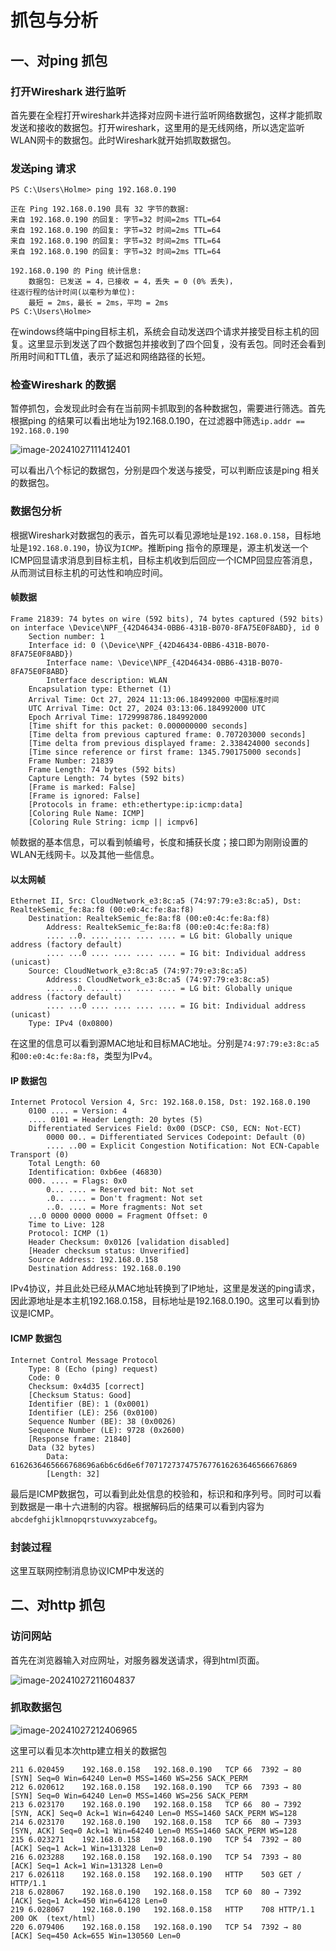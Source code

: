 # 抓包与分析

## 一、对ping 抓包

### 打开Wireshark 进行监听

首先要在全程打开wireshark并选择对应网卡进行监听网络数据包，这样才能抓取发送和接收的数据包。打开wireshark，这里用的是无线网络，所以选定监听WLAN网卡的数据包。此时Wireshark就开始抓取数据包。

### 发送ping 请求

```
PS C:\Users\Holme> ping 192.168.0.190

正在 Ping 192.168.0.190 具有 32 字节的数据:
来自 192.168.0.190 的回复: 字节=32 时间=2ms TTL=64
来自 192.168.0.190 的回复: 字节=32 时间=2ms TTL=64
来自 192.168.0.190 的回复: 字节=32 时间=2ms TTL=64
来自 192.168.0.190 的回复: 字节=32 时间=2ms TTL=64

192.168.0.190 的 Ping 统计信息:
    数据包: 已发送 = 4，已接收 = 4，丢失 = 0 (0% 丢失)，
往返行程的估计时间(以毫秒为单位):
    最短 = 2ms，最长 = 2ms，平均 = 2ms
PS C:\Users\Holme>
```

在windows终端中ping目标主机，系统会自动发送四个请求并接受目标主机的回复。这里显示到发送了四个数据包并接收到了四个回复，没有丢包。同时还会看到所用时间和TTL值，表示了延迟和网络路径的长短。

### 检查Wireshark 的数据

暂停抓包，会发现此时会有在当前网卡抓取到的各种数据包，需要进行筛选。首先根据ping 的结果可以看出地址为192.168.0.190，在过滤器中筛选`ip.addr == 192.168.0.190`

![image-20241027111412401](C:\Users\Holme\AppData\Roaming\Typora\typora-user-images\image-20241027111412401.png)

可以看出八个标记的数据包，分别是四个发送与接受，可以判断应该是ping 相关的数据包。

### 数据包分析

根据Wireshark对数据包的表示，首先可以看见源地址是`192.168.0.158`，目标地址是`192.168.0.190`，协议为`ICMP`。推断ping 指令的原理是，源主机发送一个ICMP回显请求消息到目标主机，目标主机收到后回应一个ICMP回显应答消息，从而测试目标主机的可达性和响应时间。

#### 帧数据

```
Frame 21839: 74 bytes on wire (592 bits), 74 bytes captured (592 bits) on interface \Device\NPF_{42D46434-0BB6-431B-B070-8FA75E0F8ABD}, id 0
    Section number: 1
    Interface id: 0 (\Device\NPF_{42D46434-0BB6-431B-B070-8FA75E0F8ABD})
        Interface name: \Device\NPF_{42D46434-0BB6-431B-B070-8FA75E0F8ABD}
        Interface description: WLAN
    Encapsulation type: Ethernet (1)
    Arrival Time: Oct 27, 2024 11:13:06.184992000 中国标准时间
    UTC Arrival Time: Oct 27, 2024 03:13:06.184992000 UTC
    Epoch Arrival Time: 1729998786.184992000
    [Time shift for this packet: 0.000000000 seconds]
    [Time delta from previous captured frame: 0.707203000 seconds]
    [Time delta from previous displayed frame: 2.338424000 seconds]
    [Time since reference or first frame: 1345.790175000 seconds]
    Frame Number: 21839
    Frame Length: 74 bytes (592 bits)
    Capture Length: 74 bytes (592 bits)
    [Frame is marked: False]
    [Frame is ignored: False]
    [Protocols in frame: eth:ethertype:ip:icmp:data]
    [Coloring Rule Name: ICMP]
    [Coloring Rule String: icmp || icmpv6]
```

帧数据的基本信息，可以看到帧编号，长度和捕获长度；接口即为刚刚设置的WLAN无线网卡。以及其他一些信息。

#### 以太网帧

```
Ethernet II, Src: CloudNetwork_e3:8c:a5 (74:97:79:e3:8c:a5), Dst: RealtekSemic_fe:8a:f8 (00:e0:4c:fe:8a:f8)
    Destination: RealtekSemic_fe:8a:f8 (00:e0:4c:fe:8a:f8)
        Address: RealtekSemic_fe:8a:f8 (00:e0:4c:fe:8a:f8)
        .... ..0. .... .... .... .... = LG bit: Globally unique address (factory default)
        .... ...0 .... .... .... .... = IG bit: Individual address (unicast)
    Source: CloudNetwork_e3:8c:a5 (74:97:79:e3:8c:a5)
        Address: CloudNetwork_e3:8c:a5 (74:97:79:e3:8c:a5)
        .... ..0. .... .... .... .... = LG bit: Globally unique address (factory default)
        .... ...0 .... .... .... .... = IG bit: Individual address (unicast)
    Type: IPv4 (0x0800)
```

在这里的信息可以看到源MAC地址和目标MAC地址。分别是`74:97:79:e3:8c:a5`和`00:e0:4c:fe:8a:f8`，类型为IPv4。



#### IP 数据包

```
Internet Protocol Version 4, Src: 192.168.0.158, Dst: 192.168.0.190
    0100 .... = Version: 4
    .... 0101 = Header Length: 20 bytes (5)
    Differentiated Services Field: 0x00 (DSCP: CS0, ECN: Not-ECT)
        0000 00.. = Differentiated Services Codepoint: Default (0)
        .... ..00 = Explicit Congestion Notification: Not ECN-Capable Transport (0)
    Total Length: 60
    Identification: 0xb6ee (46830)
    000. .... = Flags: 0x0
        0... .... = Reserved bit: Not set
        .0.. .... = Don't fragment: Not set
        ..0. .... = More fragments: Not set
    ...0 0000 0000 0000 = Fragment Offset: 0
    Time to Live: 128
    Protocol: ICMP (1)
    Header Checksum: 0x0126 [validation disabled]
    [Header checksum status: Unverified]
    Source Address: 192.168.0.158
    Destination Address: 192.168.0.190
```

IPv4协议，并且此处已经从MAC地址转换到了IP地址，这里是发送的ping请求，因此源地址是本主机192.168.0.158，目标地址是192.168.0.190。这里可以看到协议是ICMP。



#### ICMP 数据包

```
Internet Control Message Protocol
    Type: 8 (Echo (ping) request)
    Code: 0
    Checksum: 0x4d35 [correct]
    [Checksum Status: Good]
    Identifier (BE): 1 (0x0001)
    Identifier (LE): 256 (0x0100)
    Sequence Number (BE): 38 (0x0026)
    Sequence Number (LE): 9728 (0x2600)
    [Response frame: 21840]
    Data (32 bytes)
        Data: 6162636465666768696a6b6c6d6e6f7071727374757677616263646566676869
        [Length: 32]
```

最后是ICMP数据包，可以看到此处信息的校验和，标识和和序列号。同时可以看到数据是一串十六进制的内容。根据解码后的结果可以看到内容为`abcdefghijklmnopqrstuvwxyzabcefg`。

### 封装过程

这里互联网控制消息协议ICMP中发送的

## 二、对http 抓包

### 访问网站

首先在浏览器输入对应网址，对服务器发送请求，得到html页面。

![image-20241027211604837](C:\Users\Holme\AppData\Roaming\Typora\typora-user-images\image-20241027211604837.png)

### 抓取数据包

![image-20241027212406965](C:\Users\Holme\AppData\Roaming\Typora\typora-user-images\image-20241027212406965.png)

这里可以看见本次http建立相关的数据包

```
211	6.020459	192.168.0.158	192.168.0.190	TCP	66	7392 → 80 [SYN] Seq=0 Win=64240 Len=0 MSS=1460 WS=256 SACK_PERM
212	6.020612	192.168.0.158	192.168.0.190	TCP	66	7393 → 80 [SYN] Seq=0 Win=64240 Len=0 MSS=1460 WS=256 SACK_PERM
213	6.023170	192.168.0.190	192.168.0.158	TCP	66	80 → 7392 [SYN, ACK] Seq=0 Ack=1 Win=64240 Len=0 MSS=1460 SACK_PERM WS=128
214	6.023170	192.168.0.190	192.168.0.158	TCP	66	80 → 7393 [SYN, ACK] Seq=0 Ack=1 Win=64240 Len=0 MSS=1460 SACK_PERM WS=128
215	6.023271	192.168.0.158	192.168.0.190	TCP	54	7392 → 80 [ACK] Seq=1 Ack=1 Win=131328 Len=0
216	6.023288	192.168.0.158	192.168.0.190	TCP	54	7393 → 80 [ACK] Seq=1 Ack=1 Win=131328 Len=0
217	6.026118	192.168.0.158	192.168.0.190	HTTP	503	GET / HTTP/1.1 
218	6.028067	192.168.0.190	192.168.0.158	TCP	60	80 → 7392 [ACK] Seq=1 Ack=450 Win=64128 Len=0
219	6.028067	192.168.0.190	192.168.0.158	HTTP	708	HTTP/1.1 200 OK  (text/html)
220	6.079406	192.168.0.158	192.168.0.190	TCP	54	7392 → 80 [ACK] Seq=450 Ack=655 Win=130560 Len=0
```

